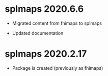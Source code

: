 # splmaps 2020.6.6

- Migrated content from fhimaps to splmaps

- Updated documentation

# splmaps 2020.2.17

- Package is created (previously as fhimaps)
